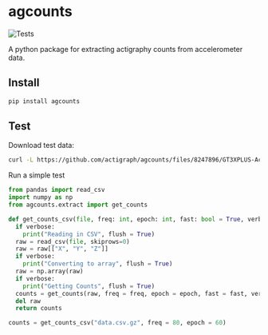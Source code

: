 # agcounts
![Tests](https://github.com/actigraph/agcounts/actions/workflows/tests.yml/badge.svg)

A python package for extracting actigraphy counts from accelerometer data. 

## Install
```bash
pip install agcounts
```
## Test
Download test data:
```bash
curl -L https://github.com/actigraph/agcounts/files/8247896/GT3XPLUS-AccelerationCalibrated-1x8x0.NEO1G75911139.2000-01-06-13-00-00-000-P0000.sensor.csv.gz --output data.csv.gz
```

Run a simple test
```python
from pandas import read_csv
import numpy as np
from agcounts.extract import get_counts

def get_counts_csv(file, freq: int, epoch: int, fast: bool = True, verbose: bool = False):
  if verbose:
    print("Reading in CSV", flush = True)
  raw = read_csv(file, skiprows=0)
  raw = raw[["X", "Y", "Z"]]
  if verbose:
    print("Converting to array", flush = True)  
  raw = np.array(raw)
  if verbose:
    print("Getting Counts", flush = True)    
  counts = get_counts(raw, freq = freq, epoch = epoch, fast = fast, verbose = verbose)
  del raw
  return counts

counts = get_counts_csv("data.csv.gz", freq = 80, epoch = 60)
```